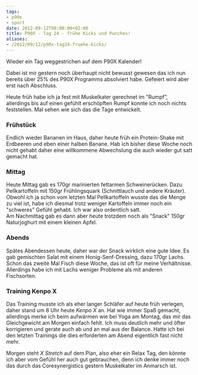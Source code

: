 ```yaml
---
tags:
- p90x
- sport
date: 2012-09-12T00:00:00+02:00
title: P90X - Tag 24 - frühe Kicks und Punches!
aliases:
- /2012/09/12/p90x-tag24-fruehe-kicks/
---
```


Wieder ein Tag weggestrichen auf dem P90X Kalender!

Dabei ist mir gestern noch überhaupt nicht bewusst gewesen das ich nun bereits über 25% des P90X Programms absolviert habe. Gefeiert wird aber erst nach Abschluss.

Heute früh habe ich ja fest mit Muskelkater gerechnet im "Rumpf", allerdings bis auf einen gefühlt erschöpften Rumpf konnte ich noch nichts feststellen. Mal sehen wie sich das die Tage entwickelt.

### Frühstück
Endlich wieder Bananen im Haus, daher heute früh ein Protein-Shake mit Erdbeeren und eben einer halben Banane. Hab ich bisher diese Woche noch nicht gehabt daher eine willkommene Abwechslung die auch wieder gut satt gemacht hat.

### Mittag
Heute Mittag gab es 170gr marinierten fettarmen Schweinerücken. Dazu Pellkartoffeln mit 150gr Frühlingsquark (Schnittlauch und andere Kräuter). Obwohl ich ja schon vom letzten Mal Pellkartoffeln wusste das die Menge zu viel ist, habe ich diesmal trotz weniger Kartoffeln immer noch ein "schweres" Gefühl gehabt. Ich war also ordentlich satt.   
Am Nachmittag gab es dann aber heute trotzdem noch als "Snack" 150gr Naturjoghurt mit einem kleinen Apfel.

### Abends
Spätes Abendessen heute, daher war der Snack wirklich eine gute Idee. Es gab gemischten Salat mit einem Honig-Senf-Dressing, dazu 170gr Lachs. Schon das zweite Mal Fisch diese Woche, das ist oft für meine Verhältnisse. Allerdings habe ich mit Lachs weniger Probleme als mit anderen Fischsorten.

### Training Kenpo X
Das Training musste ich als eher langer Schläfer auf heute früh verlegen, daher stand um 8 Uhr heute _Kenpo X_ an. Hat wie immer Spaß gemacht, allerdings merke ich beim aufwärmen wie bei Yoga am Montag, das mir das Gleichgewicht am Morgen einfach fehlt. Ich muss deutlich mehr und öfter korrigieren und gerate auch ab und an mal aus der Balance. Hatte ich bei den letzten Trainings die dies erforderten am Abend eigentlich fast nicht mehr.

Morgen steht _X Stretch_ auf dem Plan, also eher ein Relax Tag, den könnte ich aber vom Gefühl her auch gut gebrauchen, denn ich denke immer noch das durch das Coresynergistics gestern Muskelkater im Anmarsch ist.
